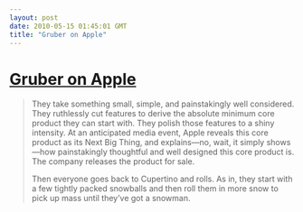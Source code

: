 ```yaml
---
layout: post
date: 2010-05-15 01:45:01 GMT
title: "Gruber on Apple"
---
```

# [Gruber on Apple](http://www.macworld.com/article/151235/2010/05/apple_rolls.html)

> They take something small, simple, and painstakingly well considered. They ruthlessly cut features to derive the absolute minimum core product they can start with. They polish those features to a shiny intensity. At an anticipated media event, Apple reveals this core product as its Next Big Thing, and explains—no, wait, it simply shows—how painstakingly thoughtful and well designed this core product is. The company releases the product for sale.
> 
> Then everyone goes back to Cupertino and rolls. As in, they start with a few tightly packed snowballs and then roll them in more snow to pick up mass until they’ve got a snowman.